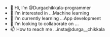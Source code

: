 - 👋 Hi, I’m @Durgachikkala-programmer
- 👀 I’m interested in ...Machine learning
- 🌱 I’m currently learning ...App development
- 💞️ I’m looking to collaborate on ...
- 📫 How to reach me ...insta@durga__chikkala

<!---
Durgachikkala-programmer/Durgachikkala-programmer is a ✨ special ✨ repository because its `README.md` (this file) appears on your GitHub profile.
You can click the Preview link to take a look at your changes.
--->

